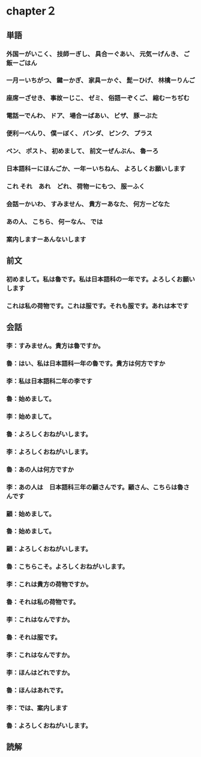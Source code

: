 # chapter２
## 単語
### 外国ーがいこく、    技師ーぎし、    具合ーぐあい、  元気ーげんき、  ご飯ーごはん
### 一月ーいちがつ、    鍵ーかぎ、      家具ーかぐ、    髭ーひげ、      林檎ーりんご
### 座席ーざせき、      事故ーじこ、    ゼミ、          俗語ーぞくご、  縮むーちぢむ
### 電話ーでんわ、      ドア、          場合ーばあい、  ビザ、          豚ーぶた
### 便利ーべんり、      僕ーぼく、      パンダ、        ピンク、        プラス
### ペン、              ポスト、        初めまして、    前文ーぜんぶん、    魯ーろ
### 日本語科ーにほんごか、一年ーいちねん、  よろしくお願いします
### これ  それ　あれ　どれ、                荷物ーにもつ、  服ーふく    
### 会話ーかいわ、      すみません、        貴方ーあなた、  何方ーどなた
### あの人、            こちら、        何ーなん、      では
### 案内しますーあんないします
## 前文
### 初めまして。私は魯です。私は日本語科の一年です。よろしくお願いします
### これは私の荷物です。これは服です。それも服です。あれは本です
## 会話
### 李：すみません。貴方は魯ですか。
### 魯：はい、私は日本語科一年の魯です。貴方は何方ですか
### 李：私は日本語科二年の李です
### 魯：始めまして。
### 李：始めまして。
### 魯：よろしくおねがいします。
### 李：よろしくおねがいします。
### 魯：あの人は何方ですか
### 李：あの人は　日本語科三年の顧さんです。顧さん、こちらは魯さんです
### 顧：始めまして。
### 魯：始めまして。
### 顧：よろしくおねがいします。
### 魯：こちらこそ。よろしくおねがいします。
### 李：これは貴方の荷物ですか。
### 魯：それは私の荷物です。
### 李：これはなんですか。
### 魯：それは服です。
### 李：これはなんですか。
### 李：ほんはどれですか。
### 魯：ほんはあれです。
### 李：では、案内します
### 魯：よろしくおねがいします。
## 読解
